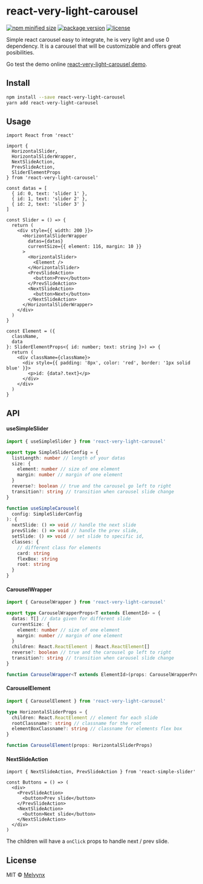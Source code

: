 # react-very-light-carousel

[![npm minified size](https://img.shields.io/bundlephobia/min/react-very-light-carousel?style=flat-square)](https://www.npmjs.com/package/react-very-light-carousel)
[![package version](https://img.shields.io/npm/v/react-very-light-carousel?style=flat-square)](https://www.npmjs.com/package/react-very-light-carousel)
[![license](https://img.shields.io/npm/l/react-very-light-carousel?style=flat-square)](https://www.npmjs.com/package/react-very-light-carousel)

Simple react carousel easy to integrate, he is very light and use 0 dependency.
It is a carousel that will be customizable and offers great posibilities.

Go test the demo online [react-very-light-carousel demo](https://melvynx.github.io/react-very-light-carousel/).

## Install

```bash
npm install --save react-very-light-carousel
yarn add react-very-light-carousel
```

## Usage

```tsx
import React from 'react'

import {
  HorizontalSlider,
  HorizontalSliderWrapper,
  NextSlideAction,
  PrevSlideAction,
  SliderElementProps
} from 'react-very-light-carousel'

const datas = [
  { id: 0, text: 'slider 1' },
  { id: 1, text: 'slider 2' },
  { id: 2, text: 'slider 3' }
]

const Slider = () => {
  return (
    <div style={{ width: 200 }}>
      <HorizontalSliderWrapper
        datas={datas}
        currentSize={{ element: 116, margin: 10 }}
      >
        <HorizontalSlider>
          <Element />
        </HorizontalSlider>
        <PrevSlideAction>
          <button>Prev</button>
        </PrevSlideAction>
        <NextSlideAction>
          <button>Next</button>
        </NextSlideAction>
      </HorizontalSliderWrapper>
    </div>
  )
}

const Element = ({
  className,
  data
}: SliderElementProps<{ id: number; text: string }>) => {
  return (
    <div className={className}>
      <div style={{ padding: '8px', color: 'red', border: '1px solid blue' }}>
        <p>id: {data?.text}</p>
      </div>
    </div>
  )
}
```

## API

#### useSimpleSlider

```ts
import { useSimpleSlider } from 'react-very-light-carousel'

export type SimpleSliderConfig = {
  listLength: number // length of your datas
  size: {
    element: number // size of one element
    margin: number // margin of one element
  }
  reverse?: boolean // true and the carousel go left to right
  transition?: string // transition when carousel slide change
}

function useSimpleCarousel(
  config: SimpleSliderConfig
): {
  nextSlide: () => void // handle the next slide
  prevSlide: () => void // handle the prev slide,
  setSlide: () => void // set slide to specific id,
  classes: {
    // different class for elements
    card: string
    flexBox: string
    root: string
  }
}
```

#### CarouselWrapper

```ts
import { CarouselWrapper } from 'react-very-light-carousel'

export type CarouselWrapperProps<T extends ElementId> = {
  datas: T[] // data given for different slide
  currentSize: {
    element: number // size of one element
    margin: number // margin of one element
  }
  children: React.ReactElement | React.ReactElement[]
  reverse?: boolean // true and the carousel go left to right
  transition?: string // transition when carousel slide change
}

function CarouselWrapper<T extends ElementId>(props: CarouselWrapperProps<T>)
```

#### CarouselElement

```ts
import { CarouselElement } from 'react-very-light-carousel'

type HorizontalSliderProps = {
  children: React.ReactElement // element for each slide
  rootClassname?: string // classname for the root
  elementBoxClassname?: string // classname for elements flex box
}

function CarouselElement(props: HorizontalSliderProps)
```

#### NextSlideAction

```tsx
import { NextSlideAction, PrevSlideAction } from 'react-simple-slider'

const Buttons = () => (
  <div>
    <PrevSlideAction>
      <button>Prev slide</button>
    </PrevSlideAction>
    <NextSlideAction>
      <button>Next slide</button>
    </NextSlideAction>
  </div>
)
```

The children will have a `onClick` props to handle next / prev slide.

## License

MIT © [Melvynx](https://github.com/Melvynx)

